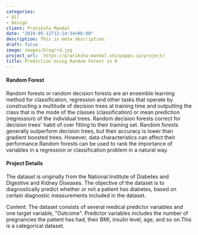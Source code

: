 ```yaml
---
categories:
- All
- Design
client: Pratiksha Mandal
date: "2019-05-12T12:14:34+06:00"
description: This is meta description.
draft: false
image: images/blog/rd.jpg
project_url:  https://pratiksha-mandal.shinyapps.io/project/
title: Prediction Using Random Forest in R
---
```


#### Random Forest 

Random forests or random decision forests are an ensemble learning method for classification, regression and other tasks that operate by constructing a multitude of decision trees at training time and outputting the class that is the mode of the classes (classification) or mean prediction (regression) of the individual trees. Random decision forests correct for decision trees' habit of over fitting to their training set. Random forests generally outperform decision trees, but their accuracy is lower than gradient boosted trees. However, data characteristics can affect their performance.Random forests can be used to rank the importance of variables in a regression or classification problem in a natural way.


#### Project Details

The dataset is originally from the National Institute of Diabetes and Digestive and Kidney Diseases. The objective of the dataset is to diagnostically predict whether or not a patient has diabetes, based on certain diagnostic measurements included in the dataset.

Content:
The dataset consists of several medical predictor variables and one target variable, "Outcome". Predictor variables includes the number of pregnancies the patient has had, their BMI, insulin level, age, and so on.This is a categorical dataset.